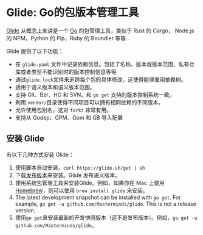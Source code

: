 # Glide: Go的包版本管理工具

[Glide](https://glide.sh) 从概念上来讲是一个 [Go](https://golang.org) 的包管理工具，类似于 Rust 的 Cargo， Node.js 的 NPM，Python 的 Pip，Ruby 的 Boundler 等等...

Glide 提供了以下功能：

* 在 `glide.yaml` 文件中记录依赖信息。包括了名称、版本或版本范围、私有仓库或者类型不能识别时的版本控制信息等等
* 通过`glide.lock`文件来追踪每个包的具体修改，这使得能够重用依赖树。
* 适用于语义版本和语义版本范围。
* 支持 Git、Bzr、HG 和 SVN。和 `go get` 支持的版本控制系统一致。
* 利用 `vendor/`目录使得不同项目可以拥有相同依赖的不同版本。
* 允许使用包别名，这对 `forks` 非常有用。
* 支持从 Godep、GPM、Gom 和 GB 导入配置

## 安装 Glide

有以下几种方式安装 Glide：

1. 使用脚本自动安装。`curl https://glide.sh/get | sh`
2. 下载[发布版本](https://github.com/Masterminds/glide/releases)来安装。Glide 发布语义版本。
3. 使用系统包管理工具来安装Glide。例如，如果你在 Mac 上使用 [Homebrew](http://brew.sh)，则可以使用 `brew install glide` 来安装。
4. The latest development snapshot can be installed with `go get`. For example, `go get -u github.com/Masterminds/glide`. This is not a release version.
4. 使用`go get`来安装最新的开发快照版本（这不是发布版本）。例如，`go get -u github.com/Masterminds/glide`。
